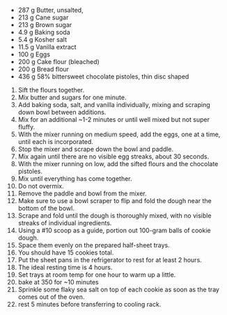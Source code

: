 * 287 g Butter, unsalted,
* 213 g Cane sugar
* 213 g Brown sugar
* 4.9 g Baking soda
* 5.4 g Kosher salt
* 11.5 g Vanilla extract
* 100 g Eggs
* 200 g Cake flour (bleached)
* 200 g Bread flour
* 436 g 58% bittersweet chocolate pistoles, thin disc shaped 

1. Sift the flours together.
1. Mix butter and sugars for one minute. 
1. Add baking soda, salt, and vanilla individually, mixing and scraping down bowl between additions.
1. Mix for an additional ~1-2 minutes or until well mixed but not super fluffy.
1. With the mixer running on medium speed, add the eggs, one at a time, until each is incorporated. 
1. Stop the mixer and scrape down the bowl and paddle. 
1. Mix again until there are no visible egg streaks, about 30 seconds.
1. With the mixer running on low, add the sifted flours and the chocolate pistoles. 
1. Mix until everything has come together. 
1. Do not overmix.
1. Remove the paddle and bowl from the mixer. 
1. Make sure to use a bowl scraper to flip and fold the dough near the bottom of the bowl. 
1. Scrape and fold until the dough is thoroughly mixed, with no visible streaks of individual ingredients.
1. Using a #10 scoop as a guide, portion out 100-gram balls of cookie dough. 
1. Space them evenly on the prepared half-sheet trays. 
1. You should have 15 cookies total.
1. Put the sheet pans in the refrigerator to rest for at least 2 hours. 
1. The ideal resting time is 4 hours.
1. Set trays at room temp for one hour to warm up a little.
1. bake at 350 for ~10 minutes
1. Sprinkle some flaky sea salt on top of each cookie as soon as the tray comes out of the oven.
1. rest 5 minutes before transferring to cooling rack.

